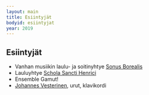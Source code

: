 ```yaml
---
layout: main
title: Esiintyjät
bodyid: esiintyjat
year: 2019
---
```

## Esiintyjät

- Vanhan musiikin laulu- ja soitinyhtye [Sonus Borealis](sonus-borealis/)
- Lauluyhtye [Schola Sancti Henrici](schola-sancti-henrici/)
- Ensemble Gamut!
- [Johannes Vesterinen](vesteriset/), urut, klavikordi
